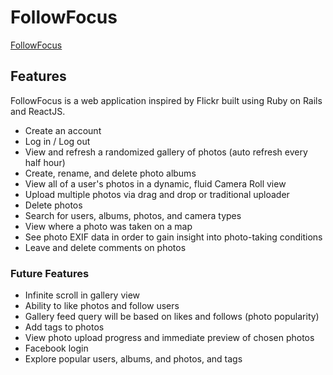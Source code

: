 # FollowFocus

[FollowFocus][followfocus]

[followfocus]: http://www.followfocus.co

## Features

FollowFocus is a web application inspired by Flickr built using Ruby on Rails
and ReactJS.

* Create an account
* Log in / Log out
* View and refresh a randomized gallery of photos (auto refresh every half hour)
* Create, rename, and delete photo albums
* View all of a user's photos in a dynamic, fluid Camera Roll view
* Upload multiple photos via drag and drop or traditional uploader
* Delete photos
* Search for users, albums, photos, and camera types
* View where a photo was taken on a map
* See photo EXIF data in order to gain insight into photo-taking conditions
* Leave and delete comments on photos

### Future Features
* Infinite scroll in gallery view
* Ability to like photos and follow users
* Gallery feed query will be based on likes and follows (photo popularity)
* Add tags to photos
* View photo upload progress and immediate preview of chosen photos
* Facebook login
* Explore popular users, albums, and photos, and tags
